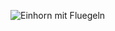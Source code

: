 ![Einhorn mit Fluegeln](https://user-images.githubusercontent.com/61537859/135827451-a40d0ccb-9402-416f-9b09-f6405fd9d504.jpeg)
